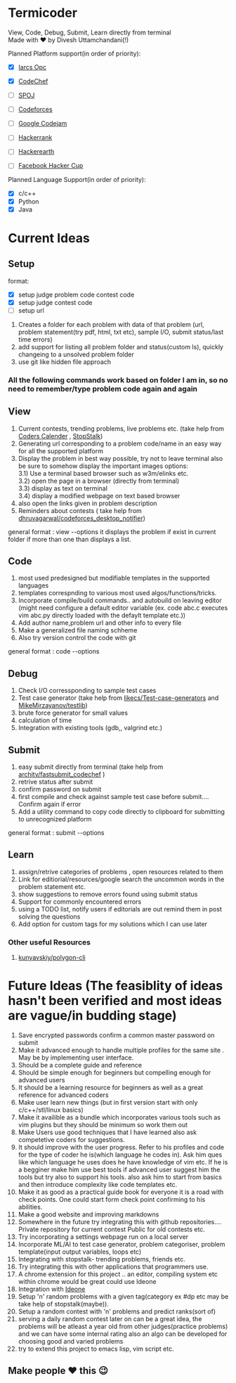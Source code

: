 # Termicoder  
View, Code, Debug, Submit, Learn directly from terminal  
Made with :heart: by Divesh Uttamchandani(!)
  
Planned Platform support(in order of priority):  
- [x] [Iarcs Opc](http://opc.iarcs.org.in/index.php/problems/)  
- [x] [CodeChef](http://www.codechef.com)  
- [ ] [SPOJ](http://www.spoj.com)  
- [ ] [Codeforces](http://codeforces.com/)  
- [ ] [Google Codejam](https://code.google.com/codejam)  
- [ ] [Hackerrank](https://www.hackerrank.com/)  
- [ ] [Hackerearth](https://www.hackerearth.com)  
- [ ] [Facebook Hacker Cup](https://www.facebook.com/hackercup/)  


Planned Language Support(in order of priority):  
- [x] c/c++  
- [x] Python  
- [x] Java  
  
# Current Ideas 
## Setup
format:  
- [x] setup judge problem code contest code 
- [x] setup judge contest code  
- [ ] setup url  

1) Creates a folder for each problem with data of that problem (url, problem statement(try pdf, html, txt etc), sample I/O, submit status/last time errors)
2) add support for listing all problem folder and status(custom ls), quickly changeing to a unsolved problem folder
3) use git like hidden file approach

### All the following commands work based on folder I am in, so no need to remember/type problem code again and again 
  
  
## View  
1) Current contests, trending problems, live problems etc. (take help from [Coders Calender](https://github.com/nishanthvijayan/CoderCalendar) , [StopStalk](https://github.com/stopstalk/))
2) Generating url corresponding to a problem code/name in an easy way for all the supported platform
3) Display the problem in best way possible, try not to leave terminal also be sure to somehow display the important images
    options:  
    3.1) Use a terminal based browser such as w3m/elinks etc.  
    3.2) open the page in a browser (directly from terminal)  
    3.3) display as text on terminal  
    3.4) display a modified webpage on text based browser  
4) also open the links given in problem description
5) Reminders about contests ( take help from [dhruvagarwal/codeforces_desktop_notifier](https://github.com/dhruvagarwal/codeforces_desktop_notifier))
  
general format : view --options
it displays the problem if exist in current folder if more than one than displays a list.
  

## Code
1) most used predesigned but modifiable templates in the supported languages
2) templates correspnding to various most used algos/functions/tricks.
3) Incorporate compile/build commands.. and autobuild on leaving editor (might need configure a default editor variable (ex. code abc.c executes vim abc.py directly loaded with the defaylt template etc.))
4) Add author name,problem url and other info to every file
5) Make a generalized file naming schheme
6) Also try version control the code with git

general format : code --options
  
## Debug
1) Check I/O corressponding to sample test cases
2) Test case generator (take help from [likecs/Test-case-generators](https://github.com/likecs/Test-case-generators) and [MikeMirzayanov/testlib](https://github.com/MikeMirzayanov/testlib))
3) brute force generator for small values
4) calculation of time
5) Integration with existing tools (gdb,, valgrind etc.)

## Submit
1) easy submit directly from terminal (take help from [architv/fastsubmit_codechef](https://github.com/architv/fastsubmit_codechef) )
2) retrive status after submit
3) confirm password on submit
4) first compile and check against sample test case before submit.... Confirm again if error
5) Add a utility command to copy code directly to clipboard for submitting to unrecognized platform

general format : submit --options  

## Learn
1) assign/retrive categories of problems , open resources related to them
2) Link for editiorial/resources/google search the uncommon words in the problem statement etc.
3) show suggestions to remove errors found using submit status
4) Support for commonly encountered errors
5) using a TODO list, notify users if editorials are out remind them in post solving the questions
6) Add option for custom tags for my solutions which I can use later
  
### Other useful Resources
1) [kunyavskiy/polygon-cli](//github.com/kunyavskiy/polygon-cli)

# Future Ideas (The feasiblity of ideas hasn't been verified and most ideas are vague/in budding stage)
1) Save encrypted passwords confirm a common master password on submit
2) Make it advanced enough to handle multiple profiles for the same site . May be by implementing user interface.
3) Should be a complete guide and reference
4) Should be simple enough for beginners but compelling enough for advanced users
5) It should be a learning resource for beginners as well as a great reference for advanced coders
6) Make user learn new things (but in first version start with only c/c++/stl/linux basics)
7) Make it availible as a bundle which incorporates various tools such as vim plugins but they should be minimum so work them out
8) Make Users use good techniques that I have learned also ask competetive coders for suggestions.
9) It should improve with the user progress. Refer to his profiles and code for the type of coder he is(which language he codes in). Ask him ques like which language he uses does he have knowledge of vim etc. If he is a begginer make him use best tools if advanced user suggest him the tools but try also to support his tools. also ask him to start from basics and then introduce complexity like code templates etc. 
10) Make it as good as a practical guide book for everyone it is a road with check points. One could start form check point confirming to his abilities.
11) Make a good website and improving markdowns
12) Somewhere in the future try integrating this with github repositories.... Private repository for current contest Public for old contests etc.
13) Try incorporating a settings webpage run on a local server
14) Incorporate ML/AI to test case generator, problem categoriser, problem template(input output variables, loops etc)
15) Integrating with stopstalk- trending problems, friends etc.
16) Try integrating this with other applications that programmers use.
17) A chrome extension for this project .. an editor, compiling system etc within chrome would be great could use Ideone
18) Integration with [Ideone](https://ideone.com/sphere-engine)
19) Setup 'n' random problems with a given tag(category ex #dp etc may be take help of stopstalk(maybe)).
20) Setup a random contest with 'n' problems and predict ranks(sort of)
21) serving a daily random contest later on can be a great idea, the problems will be atleast a year old from other judges(practice problems) and we can have some internal rating also an algo can be developed for choosing good and varied problems
22) try to extend this project to emacs lisp, vim script etc.
  
## Make people :heart: this :wink:
